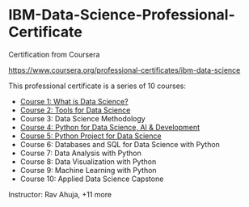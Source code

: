 # IBM-Data-Science-Professional-Certificate
Certification from Coursera

https://www.coursera.org/professional-certificates/ibm-data-science

This professional certificate is a series of 10 courses:

- [Course 1:  What is Data Science?](https://github.com/FacuJulia/IBM-Data-Science-Professional-Certificate/tree/main/Course%201)
- [Course 2:  Tools for Data Science](https://github.com/FacuJulia/IBM-Data-Science-Professional-Certificate/tree/main/Course%202)
- Course 3:  Data Science Methodology
- [Course 4:  Python for Data Science, AI & Development](https://github.com/FacuJulia/IBM-Data-Science-Professional-Certificate/tree/main/Course%204)
- [Course 5:  Python Project for Data Science](https://github.com/FacuJulia/IBM-Data-Science-Professional-Certificate/tree/main/Course%205)
- Course 6:  Databases and SQL for Data Science with Python
- Course 7:  Data Analysis with Python
- Course 8:  Data Visualization with Python
- Course 9:  Machine Learning with Python
- Course 10:  Applied Data Science Capstone

Instructor: Rav Ahuja, +11 more

